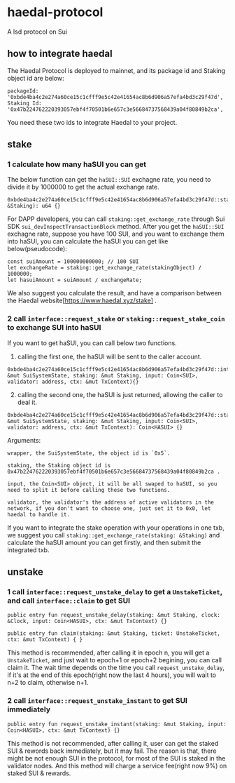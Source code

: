 # haedal-protocol
A lsd protocol on Sui

## how to integrate haedal

The Haedal Protocol is deployed to mainnet, and its package id and Staking object id are below:

```
packageId: '0xbde4ba4c2e274a60ce15c1cfff9e5c42e41654ac8b6d906a57efa4bd3c29f47d',
Staking Id: '0x47b224762220393057ebf4f70501b6e657c3e56684737568439a04f80849b2ca',
```

You need these two ids to integrate Haedal to your project.


## stake
### 1 calculate how many haSUI you can get

The below function can get the `haSUI::SUI` exchagne rate, you need to divide it by 1000000 to get the actual exchange rate.

```
0xbde4ba4c2e274a60ce15c1cfff9e5c42e41654ac8b6d906a57efa4bd3c29f47d::staking::get_exchange_rate(staking: &Staking): u64 {}
```

For DAPP developers, you can call `staking::get_exchange_rate` through Sui SDK `sui_devInspectTransactionBlock` method. After you get the `haSUI::SUI` exchagne rate, suppose you have 100 SUI, and you want to exchange them into haSUI, you can calculate the haSUI you can get like below(pseudocode):

``` 
const suiAmount = 100000000000; // 100 SUI
let exchangeRate = staking::get_exchange_rate(stakingObject) / 1000000;
let hasuiAmount = suiAmount / exchangeRate;
```

We also suggest you calculate the result, and have a comparison between the Haedal website[https://www.haedal.xyz/stake] .


### 2 call `interface::request_stake` or `staking::request_stake_coin` to exchange SUI into haSUI


If you want to get haSUI, you can call below two functions.
1. calling the first one, the haSUI will be sent to the caller account.

```
0xbde4ba4c2e274a60ce15c1cfff9e5c42e41654ac8b6d906a57efa4bd3c29f47d::interface::request_stake(wrapper: &mut SuiSystemState, staking: &mut Staking, input: Coin<SUI>, validator: address, ctx: &mut TxContext){}
```

2. calling the second one, the haSUI is just returned, allowing the caller to deal it.

```
0xbde4ba4c2e274a60ce15c1cfff9e5c42e41654ac8b6d906a57efa4bd3c29f47d::staking::request_stake_coin(wrapper: &mut SuiSystemState, staking: &mut Staking, input: Coin<SUI>, validator: address, ctx: &mut TxContext): Coin<HASUI> {}
```

Arguments:

    wrapper, the SuiSystemState, the object id is `0x5`.

    staking, the Staking object id is 0x47b224762220393057ebf4f70501b6e657c3e56684737568439a04f80849b2ca .

    input, the Coin<SUI> object, it will be all swaped to haSUI, so you need to split it before calling these two functions.

    validator, the validator's the address of active validators in the network, if you don't want to choose one, just set it to 0x0, let haedal to handle it.


If you want to integrate the stake operation with your operations in one txb, we suggest you call `staking::get_exchange_rate(staking: &Staking)` and calculate the haSUI amount you can get firstly, and then submit the integrated txb.



## unstake
### 1 call `interface::request_unstake_delay` to get a `UnstakeTicket`, and call `interface::claim` to get SUI

```
public entry fun request_unstake_delay(staking: &mut Staking, clock: &Clock, input: Coin<HASUI>, ctx: &mut TxContext) {}

public entry fun claim(staking: &mut Staking, ticket: UnstakeTicket, ctx: &mut TxContext) { }
```

This method is recommended, after calling it in epoch n, you will get a `UnstakeTicket`, and just wait to epoch+1 or epoch+2 begining, you can call claim it. The wait time depends on the time you call `request_unstake_delay`, if it's at the end of this epoch(right now the last 4 hours), you will wait to n+2 to claim, otherwise n+1.


### 2 call `interface::request_unstake_instant` to get SUI immediately

```
public entry fun request_unstake_instant(staking: &mut Staking, input: Coin<HASUI>, ctx: &mut TxContext) {}
```

This method is not recommended, after calling it, user can get the staked SUI & rewords back immediately, but it may fail. The reason is that, there might be not enough SUI in the protocol, for most of the SUI is staked in the validator nodes. And this method will charge a service fee(right now 9%) on staked SUI & rewards.



